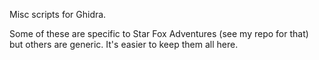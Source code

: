 Misc scripts for Ghidra.

Some of these are specific to Star Fox Adventures (see my repo for that) but others are generic. It's easier to keep them all here.
